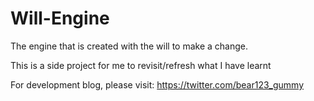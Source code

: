 # Will-Engine
 The engine that is created with the will to make a change.
  
This is a side project for me to revisit/refresh what I have learnt
  
For development blog, please visit: https://twitter.com/bear123_gummy  
